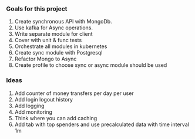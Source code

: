 ### Goals for this project
1. Create synchronous API with MongoDb.
2. Use kafka for Async operations. 
3. Write separate module for client
4. Cover with unit & func tests
5. Orchestrate all modules in kubernetes
6. Create sync module with Postgresql
7. Refactor Mongo to Async
8. Create profile to choose sync or async module should be used

### Ideas
1. Add counter of money transfers per day per user
2. Add login logout history
3. Add logging
4. Add monitoring
5. Think where you can add caching
6. Add tab with top spenders and use precalculated data with time interval 1m